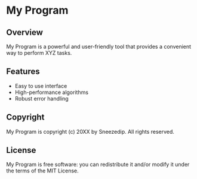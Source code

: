 # My Program

## Overview

My Program is a powerful and user-friendly tool that provides a convenient way to perform XYZ tasks. 

## Features

- Easy to use interface 
- High-performance algorithms 
- Robust error handling 

## Copyright

My Program is copyright (c) 20XX by Sneezedip. All rights reserved.

## License

My Program is free software: you can redistribute it and/or modify it under the terms of the MIT License. 

